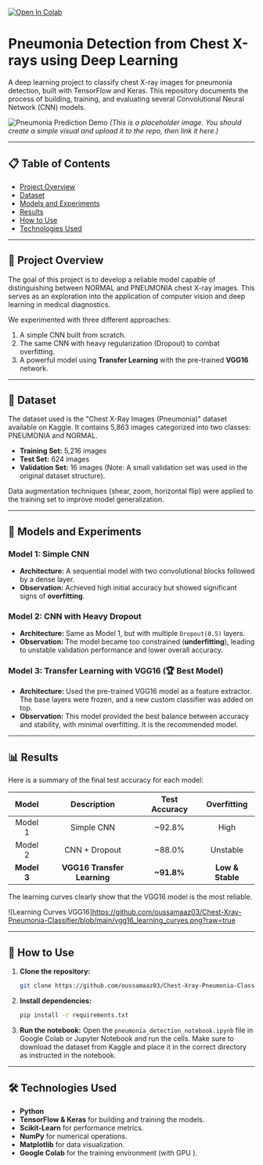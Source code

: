[![Open In Colab](https://colab.research.google.com/assets/colab-badge.svg )](https://colab.research.google.com/github/oussamaaz03/Chest-Xray-Pneumonia-Classifier/blob/main/pneumonia_detection_notebook.ipynb )

# Pneumonia Detection from Chest X-rays using Deep Learning

A deep learning project to classify chest X-ray images for pneumonia detection, built with TensorFlow and Keras. This repository documents the process of building, training, and evaluating several Convolutional Neural Network (CNN) models.

![Pneumonia Prediction Demo](URL_TO_YOUR_DEMO_IMAGE_HERE)
*(This is a placeholder image. You should create a simple visual and upload it to the repo, then link it here.)*

---
## 📋 Table of Contents
- [Project Overview](#-project-overview)
- [Dataset](#-dataset)
- [Models and Experiments](#-models-and-experiments)
- [Results](#-results)
- [How to Use](#-how-to-use)
- [Technologies Used](#-technologies-used)

---
## 🔭 Project Overview

The goal of this project is to develop a reliable model capable of distinguishing between NORMAL and PNEUMONIA chest X-ray images. This serves as an exploration into the application of computer vision and deep learning in medical diagnostics.

We experimented with three different approaches:
1.  A simple CNN built from scratch.
2.  The same CNN with heavy regularization (Dropout) to combat overfitting.
3.  A powerful model using **Transfer Learning** with the pre-trained **VGG16** network.

---
## 💾 Dataset

The dataset used is the "Chest X-Ray Images (Pneumonia)" dataset available on Kaggle. It contains 5,863 images categorized into two classes: PNEUMONIA and NORMAL.

- **Training Set:** 5,216 images
- **Test Set:** 624 images
- **Validation Set:** 16 images (Note: A small validation set was used in the original dataset structure).

Data augmentation techniques (shear, zoom, horizontal flip) were applied to the training set to improve model generalization.

---
## 🧠 Models and Experiments

### Model 1: Simple CNN
- **Architecture:** A sequential model with two convolutional blocks followed by a dense layer.
- **Observation:** Achieved high initial accuracy but showed significant signs of **overfitting**.

### Model 2: CNN with Heavy Dropout
- **Architecture:** Same as Model 1, but with multiple `Dropout(0.5)` layers.
- **Observation:** The model became too constrained (**underfitting**), leading to unstable validation performance and lower overall accuracy.

### Model 3: Transfer Learning with VGG16 (🏆 Best Model)
- **Architecture:** Used the pre-trained VGG16 model as a feature extractor. The base layers were frozen, and a new custom classifier was added on top.
- **Observation:** This model provided the best balance between accuracy and stability, with minimal overfitting. It is the recommended model.

---
## 📊 Results

Here is a summary of the final test accuracy for each model:

| Model      | Description               | Test Accuracy | Overfitting |
| :---------:| :------------------------:| :-----------: | :---------: |
| Model 1    | Simple CNN                | ~92.8%        | High        |
| Model 2    | CNN + Dropout             | ~88.0%        | Unstable    |
| **Model 3**|**VGG16 Transfer Learning**|  **~91.8%**   |**Low & Stable**|

The learning curves clearly show that the VGG16 model is the most reliable.

![Learning Curves VGG16]https://github.com/oussamaaz03/Chest-Xray-Pneumonia-Classifier/blob/main/vgg16_learning_curves.png?raw=true

---

## 🚀 How to Use

1.  **Clone the repository:**
    ```bash
    git clone https://github.com/oussamaaz03/Chest-Xray-Pneumonia-Classifier.git
    ```
2.  **Install dependencies:**
    ```bash
    pip install -r requirements.txt
    ```
3.  **Run the notebook:**
    Open the `pneumonia_detection_notebook.ipynb` file in Google Colab or Jupyter Notebook and run the cells. Make sure to download the dataset from Kaggle and place it in the correct directory as instructed in the notebook.

---

## 🛠️ Technologies Used
- **Python**
- **TensorFlow & Keras** for building and training the models.
- **Scikit-Learn** for performance metrics.
- **NumPy** for numerical operations.
- **Matplotlib** for data visualization.
- **Google Colab** for the training environment (with GPU ).
